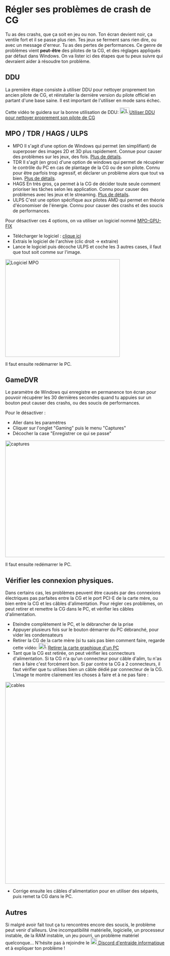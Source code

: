 # Régler ses problèmes de crash de CG

Tu as des crashs, que ça soit en jeu ou non. Ton écran devient noir, ça ventile fort et il se passe plus rien. Tes jeux se ferment sans rien dire, ou avec un message d'erreur. Tu as des pertes de performances.
Ce genre de problèmes vient **peut-être** des pilotes de ta CG, et des réglages appliqués par défaut dans Windows. On va lister ici des étapes que tu peux suivre qui devraient aider à résoudre ton problème.

## DDU
La première étape consiste à utiliser DDU pour nettoyer proprement ton ancien pilote de CG, et réinstaller la dernière version du pilote officiel en partant d'une base saine. Il est important de l'utiliser en mode sans échec.

Cette vidéo te guidera sur la bonne utilisation de DDU: [<img src="https://i.imgur.com/cRUau5i.png" height="20" width="30" alt="Logo YouTube" class="img-logo-ytb">Utiliser DDU pour nettoyer proprement son pilote de CG](https://youtu.be/efAjIwAuqYg)
## MPO / TDR / HAGS / ULPS
- MPO
Il s'agit d'une option de Windows qui permet (en simplifiant) de superposer des images 2D et 3D plus rapidement. Connue pour causer des problèmes sur les jeux, des fois. [Plus de détails](https://learn.microsoft.com/en-us/windows-hardware/drivers/display/multiplane-overlay-support). 
- TDR
Il s'agit (en gros) d'une option de windows qui permet de récupérer le contrôle du PC en cas de plantage de la CG ou de son pilote. Connu pour être parfois trop agressif, et déclarer un problème alors que tout va bien. [Plus de détails](https://learn.microsoft.com/en-us/windows-hardware/drivers/display/timeout-detection-and-recovery).
- HAGS
En très gros, ça permet à la CG de décider toute seule comment prioriser les tâches selon les application. Connu pour causer des problèmes avec les jeux et le streaming. [Plus de détails](https://devblogs.microsoft.com/directx/hardware-accelerated-gpu-scheduling/). 
- ULPS
C'est une option spécifique aux pilotes AMD qui permet en théorie d'économiser de l'énergie. Connu pour causer des crashs et des soucis de performances.

Pour désactiver ces 4 options, on va utiliser un logiciel nommé [MPO-GPU-FIX](https://github.com/RedDot-3ND7355/MPO-GPU-FIX)

- Télécharger le logiciel : [clique ici](https://github.com/RedDot-3ND7355/MPO-GPU-FIX/releases/download/Update4/MPOGPUFIX.zip)
- Extrais le logiciel de l'archive (clic droit -> extraire)
- Lance le logiciel puis décoche ULPS et coche les 3 autres cases, il faut que tout soit comme sur l'image.
  
<img src="https://i.imgur.com/Eahxfle.png" height="307" width="362" alt="Logiciel MPO" class="img-mpo">

Il faut ensuite redémarrer le PC.

## GameDVR

Le paramètre de Windows qui enregistre en permanence ton écran pour pouvoir récupérer les 30 dernières secondes quand tu appuies sur un bouton peut causer des crashs, ou des soucis de performances.

Pour le désactiver : 
- Aller dans les paramètres
- Cliquer sur l'onglet "Gaming" puis le menu "Captures"
- Décocher la case "Enregistrer ce qui se passe"
  
<img src="https://i.imgur.com/3gH4HBP.png" height="367" width="1053"  alt="captures" class="ccapture">

Il faut ensuite redémarrer le PC.

## Vérifier les connexion physiques.

Dans certains cas, les problèmes peuvent être causés par des connexions électriques pas parfaites entre la CG et le port PCI-E de la carte mère, ou bien entre la CG et les câbles d'alimentation. Pour régler ces problèmes, on peut retirer et remettre la CG dans le PC, et vérifier les câbles d'alimentation.

- Eteindre complètement le PC, et le débrancher de la prise
- Appuyer plusieurs fois sur le bouton démarrer du PC débranché, pour vider les condensateurs
- Retirer la CG de la carte mère (si tu sais pas bien comment faire, regarde cette vidéo: [<img src="https://i.imgur.com/cRUau5i.png" height="20" width="30" alt="Logo YouTube" class="img-logo-ytb">Retirer la carte graphique d'un PC](https://www.youtube.com/watch?v=LAnjWS35oOA)
- Tant que la CG est retirée, on peut vérifier les connecteurs d'alimentation. Si ta CG n'a qu'un connecteur pour câble d'alim, tu n'as rien à faire c'est forcément bon. Si par contre ta CG a 2 connecteurs, il faut vérifier que tu utilises bien un câble dédié par connecteur de la CG. L'image te montre clairement les choses à faire et à ne pas faire :

<img src="https://i.imgur.com/kZkvhN7.png" height="635" width="757"  alt="cables" class="cables">

- Corrige ensuite les câbles d'alimentation pour en utiliser des séparés, puis remet ta CG dans le PC.

## Autres

Si malgré avoir fait tout ça tu rencontres encore des soucis, le problème peut venir d'ailleurs. Une incompatibilité matérielle, logicielle, un processeur instable, de la RAM instable, un jeu pourri, un problème matériel quelconque...
N'hésite pas à rejoindre le [<img src="https://i.imgur.com/b8g1o9k.png" width="20" height="20" alt="Logo discord" class="img-logo-discord"> Discord d'entraide informatique](https://discord.gg/informatique) et à expliquer ton problème !
